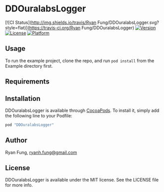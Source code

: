 # DDOuralabsLogger

[![CI Status](http://img.shields.io/travis/Ryan Fung/DDOuralabsLogger.svg?style=flat)](https://travis-ci.org/Ryan Fung/DDOuralabsLogger)
[![Version](https://img.shields.io/cocoapods/v/DDOuralabsLogger.svg?style=flat)](http://cocoapods.org/pods/DDOuralabsLogger)
[![License](https://img.shields.io/cocoapods/l/DDOuralabsLogger.svg?style=flat)](http://cocoapods.org/pods/DDOuralabsLogger)
[![Platform](https://img.shields.io/cocoapods/p/DDOuralabsLogger.svg?style=flat)](http://cocoapods.org/pods/DDOuralabsLogger)

## Usage

To run the example project, clone the repo, and run `pod install` from the Example directory first.

## Requirements

## Installation

DDOuralabsLogger is available through [CocoaPods](http://cocoapods.org). To install
it, simply add the following line to your Podfile:

```ruby
pod "DDOuralabsLogger"
```

## Author

Ryan Fung, ryanh.fung@gmail.com

## License

DDOuralabsLogger is available under the MIT license. See the LICENSE file for more info.
